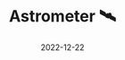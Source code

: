 ---
date: 2022-12-22
demo: "https://astrometer.xyz"
description: Weather data logger based on a ESP32 microcontroller.
title: Astrometer 🛰️
source: "https://github.com/lewinkoon/astrometer"
---